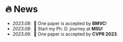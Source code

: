 # 🔥 News 
- *2023.08*: &nbsp;🎉 One paper is accepted by **BMVC**! 
- *2023.08*: &nbsp;🎉 Start my Ph. D. journey at **MSU**! 
- *2023.06*: &nbsp;🎉 One paper is accepted by **CVPR 2023**. 
